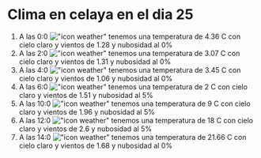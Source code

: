 # Clima en celaya en el dia 25

1. A las 0:0 !["icon weather"](http://openweathermap.org/img/w/01n.png) tenemos una temperatura de 4.36 C con cielo claro y  vientos de 1.28 y nubosidad al 0%
1. A las 2:0 !["icon weather"](http://openweathermap.org/img/w/01n.png) tenemos una temperatura de 3.07 C con cielo claro y  vientos de 1.31 y nubosidad al 0%
1. A las 4:0 !["icon weather"](http://openweathermap.org/img/w/01n.png) tenemos una temperatura de 3.45 C con cielo claro y  vientos de 1.06 y nubosidad al 0%
1. A las 6:0 !["icon weather"](http://openweathermap.org/img/w/02n.png) tenemos una temperatura de 2 C con cielo claro y  vientos de 1.51 y nubosidad al 5%
1. A las 10:0 !["icon weather"](http://openweathermap.org/img/w/02d.png) tenemos una temperatura de 9 C con cielo claro y  vientos de 1.96 y nubosidad al 5%
1. A las 12:0 !["icon weather"](http://openweathermap.org/img/w/02d.png) tenemos una temperatura de 18 C con cielo claro y  vientos de 2.6 y nubosidad al 5%
1. A las 14:0 !["icon weather"](http://openweathermap.org/img/w/01d.png) tenemos una temperatura de 21.66 C con cielo claro y  vientos de 1.68 y nubosidad al 0%
